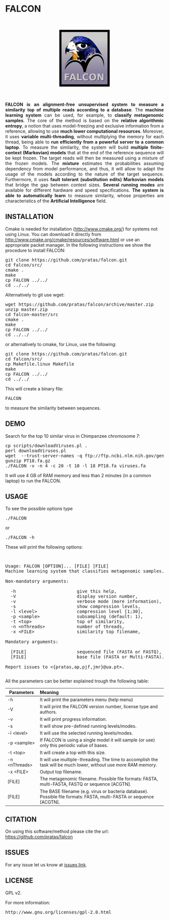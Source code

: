 # FALCON #

<br>
<p align="center"><img src="imgs/logo.png" 
alt="FALCON" width="160" height="180" border="0" /></p>
<br>

<p align="justify">
<b>FALCON is an alignment-free unsupervised system to measure a similarity top of multiple reads according to a database</b>. The <b>machine learning system</b> can be used, for example, to <b>classify metagenomic samples</b>. The core of the method is based on the <b>relative algorithmic entropy</b>, a notion that uses model-freezing and exclusive information from a reference, allowing to use <b>much lower computational resources</b>. Moreover, it uses <b>variable multi-threading</b>, without multiplying the memory for each thread, being able to <b>run efficiently from a powerful server to a common laptop</b>. To measure the similarity, the system will build <b>multiple finite-context (Markovian) models</b> that at the end of the reference sequence will be kept frozen. The target reads will then be measured using a mixture of the frozen models. The <b>mixture</b> estimates the probabilities assuming dependency from model performance, and thus, it will allow to adapt the usage of the models according to the nature of the target sequence. Furthermore, it uses <b>fault tolerant (substitution edits) Markovian models</b> that bridge the gap between context sizes. <b>Several running modes</b> are available for different hardware and speed specifications. <b>The system is able to automatically learn</b> to measure similarity, whose properties are characteristics of the <b>Artificial Intelligence</b> field.
</p>

## INSTALLATION ##

Cmake is needed for installation (http://www.cmake.org/) for systems not using Linux. You can download it directly from http://www.cmake.org/cmake/resources/software.html or use an appropriate packet manager. In the following instructions we show the procedure to install FALCON:
<pre>
git clone https://github.com/pratas/falcon.git
cd falcon/src/
cmake .
make
cp FALCON ../../
cd ../../
</pre>
Alternatively to git use wget:
<pre>
wget https://github.com/pratas/falcon/archive/master.zip
unzip master.zip
cd falcon-master/src
cmake .
make
cp FALCON ../../
cd ../../
</pre>
or alternatively to cmake, for Linux, use the following:
<pre>
git clone https://github.com/pratas/falcon.git
cd falcon/src/
cp Makefile.linux Makefile
make
cp FALCON ../../
cd ../../
</pre>
This will create a binary file: 
<pre>
FALCON 
</pre>
to measure the similarity between sequences.

## DEMO ##

Search for the top 10 similar virus in Chimpanzee chromosome 7:
<pre>
cp scripts/downloadViruses.pl .
perl downloadViruses.pl
wget  --trust-server-names -q ftp://ftp.ncbi.nlm.nih.gov/genomes/Pan_troglodytes/CHR_18/ptr_ref_Pan_troglodytes-2.1.4_chr18.fa.gz -O PT18.fa.gz
gunzip PT18.fa.gz
./FALCON -v -n 4 -c 20 -t 10 -l 18 PT18.fa viruses.fa
</pre>
It will use 4 GB of RAM memory and less than 2 minutes (in a common laptop) to run the FALCON.

## USAGE ##

To see the possible options type
<pre>
./FALCON
</pre>
or
<pre>
./FALCON -h
</pre>
These will print the following options:
<pre>
<p>
Usage: FALCON [OPTION]... [FILE] [FILE]                                  
Machine learning system that classifies metagenomic samples.                      
                                                                         
Non-mandatory arguments:                                                 
                                                                         
  -h                       give this help,                               
  -V                       display version number,                       
  -v                       verbose mode (more information),              
  -s                       show compression levels,                       
  -l &#60level&#62               compression level [1;30],                     
  -p &#60sample&#62              subsampling (default: 1),                     
  -t &#60top&#62                 top of similarity,                            
  -n &#60nThreads&#62            number of threads,                            
  -x &#60FILE&#62                similarity top filename,                      
                                                                         
Mandatory arguments:                                                     
                                                                         
  [FILE]                   sequenced file (FASTA or FASTQ),              
  [FILE]                   base file (FASTA or Multi-FASTA).             
                                                                         
Report issues to &#60{pratas,ap,pjf,jmr}@ua.pt&#62.
</pre>
All the parameters can be better explained trough the following table:

| Parameters          | Meaning                                                     |
|---------------------|:------------------------------------------------------------|
| -h                  | It will print the parameters menu (help menu)                                        |
| -V                  | It will print the FALCON version number, license type and authors.    |
| -v                  | It will print progress information.    |
| -s                  | It will show pre-defined running levels/modes.    |
| -l &#60;level&#62;    | It will use the selected running levels/modes.    |
| -p &#60;sample&#62;   | If FALCON is using a single model it will sample (or use) only this periodic value of bases.    |
| -t &#60;top&#62;      | It will create a top with this size.              |
| -n &#60;nThreads&#62; | It will use multiple-threading. The time to accomplish the task will be much lower, without use more RAM memory.                   |
| -x &#60;FILE&#62;     | Output top filename. |
| [FILE]           | The metagenomic filename. Possible file formats: FASTA, multi-FASTA, FASTQ or sequence [ACGTN]. |
| [FILE]           | The BASE filename (e.g. virus or bacteria database). Possible file formats: FASTA, multi-FASTA or sequence [ACGTN]. |

## CITATION ##

On using this software/method please cite the url: https://github.com/pratas/falcon

## ISSUES ##

For any issue let us know at [issues link](https://github.com/pratas/falcon/issues).

## LICENSE ##

GPL v2.

For more information:
<pre>http://www.gnu.org/licenses/gpl-2.0.html</pre>
